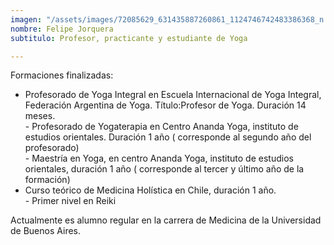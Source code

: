 ```yaml
---
imagen: "/assets/images/72085629_631435887260861_1124746742483386368_n.jpg"
nombre: Felipe Jorquera
subtitulo: Profesor, practicante y estudiante de Yoga

---
```

Formaciones finalizadas:

* Profesorado de Yoga Integral en Escuela Internacional de Yoga Integral, Federación Argentina de Yoga. Título:Profesor de Yoga. Duración 14 meses.  
  \- Profesorado de Yogaterapia en Centro Ananda Yoga, instituto de estudios orientales. Duración 1 año ( corresponde al segundo año del profesorado)  
  \- Maestría en Yoga, en centro Ananda Yoga, instituto de estudios orientales, duración 1 año ( corresponde al tercer y último año de la formación)
* Curso teórico de Medicina Holística en Chile, duración 1 año.  
  \- Primer nivel en Reiki

Actualmente es alumno regular en la carrera de Medicina de la Universidad de Buenos Aires.